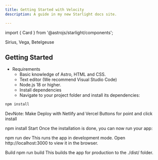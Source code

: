 ```yaml
---
title: Getting Started with Velocity
description: A guide in my new Starlight docs site.

---
```



import { Card } from '@astrojs/starlight/components';

<Card title="Stars" icon="star">
  Sirius, Vega, Betelgeuse
</Card>

## Getting Started
- Requirements
    - Basic knowledge of Astro, HTML and CSS.
    - Text editor (We recommend Visual Studio Code)
    - Node.js 18 or higher.
    - Install dependencies
    - Navigate to your project folder and install its dependencies:

```bash title="Install Velocity's dependencies…"
npm install
```
DevNote: Make Deploy with Netlify and Vercel Buttons for point and click install


npm install
Start
Once the installation is done, you can now run your app:

npm run dev
This runs the app in development mode. Open http://localhost:3000 to view it in the browser.

Build
npm run build
This builds the app for production to the ./dist/ folder.



